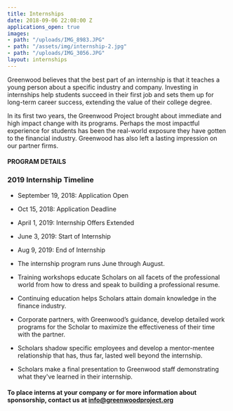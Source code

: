 ```yaml
---
title: Internships
date: 2018-09-06 22:08:00 Z
applications_open: true
images:
- path: "/uploads/IMG_8983.JPG"
- path: "/assets/img/internship-2.jpg"
- path: "/uploads/IMG_3056.JPG"
layout: internships
---
```


Greenwood believes that the best part of an internship is that it teaches a young person about a specific industry and company. Investing in internships help students succeed in their first job and sets them up for long-term career success, extending the value of their college degree.

In its first two years, the Greenwood Project brought about immediate and high impact change with its programs. Perhaps the most impactful experience for students has been the real-world exposure they have gotten to the financial industry. Greenwood has also left a lasting impression on our partner firms.

#### PROGRAM DETAILS

### 2019 Internship Timeline 
* September 19, 2018: Application Open 
* Oct 15, 2018: Application Deadline
* April 1, 2019: Internship Offers Extended
* June 3, 2019: Start of Internship
* Aug 9, 2019: End of Internship


*   The internship program runs June through August.
*   Training workshops educate Scholars on all facets of the professional world from how to dress and speak to building a professional resume.
*   Continuing education helps Scholars attain domain knowledge in the finance industry.
*   Corporate partners, with Greenwood’s guidance, develop detailed work programs for the Scholar to maximize the effectiveness of their time with the partner.
*   Scholars shadow specific employees and develop a mentor-mentee relationship that has, thus far, lasted well beyond the internship.
*   Scholars make a final presentation to Greenwood staff demonstrating what they've learned in their internship.

#### To place interns at your company or for more information about sponsorship, contact us at info@greenwoodproject.org
